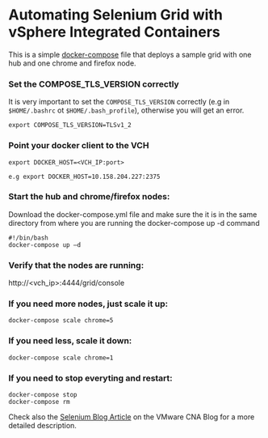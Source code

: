 # Automating Selenium Grid with vSphere Integrated Containers

This is a simple [docker-compose](https://docs.docker.com/compose/) file that deploys a sample grid with one hub and one chrome and firefox node. 


### Set the COMPOSE_TLS_VERSION correctly

It is very important to set the `COMPOSE_TLS_VERSION` correctly (e.g in `$HOME/.bashrc` ot `$HOME/.bash_profile`), otherwise you will get an error.

```
export COMPOSE_TLS_VERSION=TLSv1_2
```

### Point your docker client to the VCH

```
export DOCKER_HOST=<VCH_IP:port>

e.g export DOCKER_HOST=10.158.204.227:2375
```


### Start the hub and chrome/firefox nodes:
Download the docker-compose.yml file and make sure the it is in the same directory from where you are running the docker-compose up -d command

```
#!/bin/bash
docker-compose up –d
```

### Verify that the nodes are running:

http://<vch_ip>:4444/grid/console

### If you need more nodes, just scale it up:

```
docker-compose scale chrome=5
```

### If you need less, scale it down:

```
docker-compose scale chrome=1
```

### If you need to stop everyting and restart:

```
docker-compose stop
docker-compose rm
```

Check also the [Selenium Blog Article](https://blogs.vmware.com/cloudnative/2018/02/28/running-selenium-grid-vsphere-vsphere-integrated-containers/) on the VMware CNA Blog for a more detailed description.
